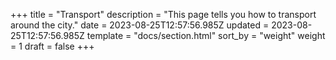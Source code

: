 +++
title = "Transport"
description = "This page tells you how to transport around the city."
date = 2023-08-25T12:57:56.985Z
updated = 2023-08-25T12:57:56.985Z
template = "docs/section.html"
sort_by = "weight"
weight = 1
draft = false
+++
